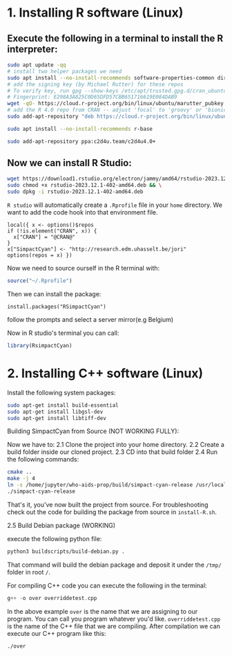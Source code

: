 # 1. Installing R software (Linux)

## Execute the following in a terminal to install the R interpreter:

```bash
sudo apt update -qq
# install two helper packages we need
sudo apt install --no-install-recommends software-properties-common dirmngr
# add the signing key (by Michael Rutter) for these repos
# To verify key, run gpg --show-keys /etc/apt/trusted.gpg.d/cran_ubuntu_key.asc 
# Fingerprint: E298A3A825C0D65DFD57CBB651716619E084DAB9
wget -qO- https://cloud.r-project.org/bin/linux/ubuntu/marutter_pubkey.asc | sudo tee -a /etc/apt/trusted.gpg.d/cran_ubuntu_key.asc
# add the R 4.0 repo from CRAN -- adjust 'focal' to 'groovy' or 'bionic' as needed
sudo add-apt-repository "deb https://cloud.r-project.org/bin/linux/ubuntu $(lsb_release -cs)-cran40/"

sudo apt install --no-install-recommends r-base

sudo add-apt-repository ppa:c2d4u.team/c2d4u4.0+
```

## Now we can install R Studio:
```bash
wget https://download1.rstudio.org/electron/jammy/amd64/rstudio-2023.12.1-402-amd64.deb -O rstudio-2023.12.1-402-amd64.deb && \
sudo chmod +x rstudio-2023.12.1-402-amd64.deb && \
sudo dpkg -i rstudio-2023.12.1-402-amd64.deb
```

`R studio` will automatically create a `.Rprofile` file in your `home` directory.
We want to add the code hook into that environment file.

```
local({ x <- options()$repos
if (!is.element("CRAN", x)) {
  x["CRAN"] = "@CRAN@"
}
x["SimpactCyan"] <- "http://research.edm.uhasselt.be/jori"
options(repos = x) })
```

Now we need to source ourself in the R terminal with:
```R
source("~/.Rprofile")
```

Then we can install the package:
```
install.packages("RSimpactCyan")
```
follow the prompts and select a server mirror(e.g Belgium)

Now in R studio's terminal you can call:
```R
library(RsimpactCyan)
```

# 2. Installing C++ software (Linux)

Install the following system packages:
```bash
sudo apt-get install build-essential
sudo apt-get install libgsl-dev
sudo apt-get install libtiff-dev
```

Building SimpactCyan from Source (NOT WORKING FULLY):

Now we have to: 
2.1 Clone the project into your home directory.
2.2 Create a build folder inside our cloned project.
2.3 CD into that build folder
2.4 Run the following commands:
```bash
cmake ..
make -j 4
ln -s /home/jupyter/who-aids-prop/build/simpact-cyan-release /usr/local/bin/simpact-cyan-release
./simpact-cyan-release
```

That's it, you've now built the project from source. For troubleshooting check out the code for building the package from source in `install-R.sh`.

2.5 Build Debian package (WORKING)

execute the following python file:
```bash
python3 buildscripts/build-debian.py .
```

That command will build the debian package and deposit it under the `/tmp/` folder in root `/`.

For compiling C++ code you can execute the following in the terminal:
```C++
g++ -o over overriddetest.cpp
```

In the above example `over` is the name that we are assigning to our program. You can call you program whatever you'd like. `overriddetest.cpp` is the name of the C++ file that we are compiling.
After compilation we can execute our C++ program like this:
```bash
./over
```
